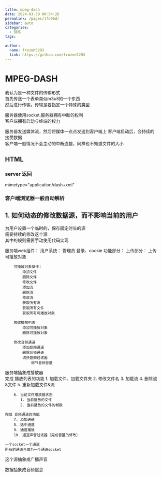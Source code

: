 ```yaml
---
title: mpeg-dash
date: 2024-03-30 00:54:28
permalink: /pages/1fd96d/
sidebar: auto
categories:
  - 随笔
tags:
  - 
author: 
  name: frozen5293
  link: https://github.com/frozen5293
---
```

# MPEG-DASH

我认为是一种文件的传输形式  
首先传送一个表单类似m3u8的一个东西   
然后进行传输，传输是要指定一个特殊的类型  

服务器使用socket,服务器拥有中断的权利  
客户端拥有启动与终端的权力  

服务器发送媒体流，然后将媒体一点点发送到客户端上
客户端启动后，会持续的接受数据  
客户端一般情况不会主动的中断连接，同样也不知道文件的大小  


## HTML
### server 返回 
mimetype="application/dash+xml"

### 客户端浏览器一般自动解析

## 1. 如何动态的修改数据源，而不影响当前的用户
为用户设置一个临时的，保存固定时长的源  
需要持续的修改这个源  
其中的规则需要手动使用代码实现  


服务端web组件：
    用户系统：
        管理员
        登录、cookie
    功能部分：
        上传部分：
            上传可播放对象
            
        可播放对象操作：
            添加文件
            删除文件
            修改文件
            添加流
            删除流
            修改流
            获取所有流
            获取所有文件
            获取所有可播放对象
        
        修改播放列表
            添加可播放对象
            删除可播放对象
            
        修改音频通道
            添加音频通道
            删除音频通道
            切换音频过滤器
                调节音频音量

服务端抽象成播放器  
    完成 播放列表的功能
        1. 加载文件、加载文件夹
        2. 修改文件名
        3. 加载流
        4. 删除流&文件
        5. 重新加载文件&流

        6. 当前文件播放器状态
           1. 当前播放的文件
           2. 当前播放的文件的帧数
        
    完成 音频通道的功能
        7. 添加通道
        8. 选中通道
        9. 通道播放
        10. 通道声音过滤器（完成音量的修改）
   
    一个socket一个通道
    所有的通道合成为一个通道socket

这个源抽象成广播声音  

数据抽象成音频信息  

